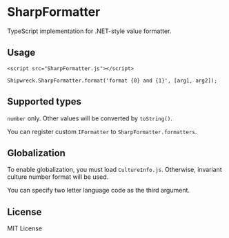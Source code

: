 # SharpFormatter

TypeScript implementation for .NET-style value formatter.

## Usage

```
<script src="SharpFormatter.js"></script>

Shipwreck.SharpFormatter.format('format {0} and {1}', [arg1, arg2]);
```
## Supported types

`number` only. Other values will be converted by `toString()`.

You can register custom `IFormatter` to `SharpFormatter.formatters`.

## Globalization

To enable globalization, you must load `CultureInfo.js`. Otherwise, invariant culture number format will be used.

You can specify two letter language code as the third argument.

## License

MIT License